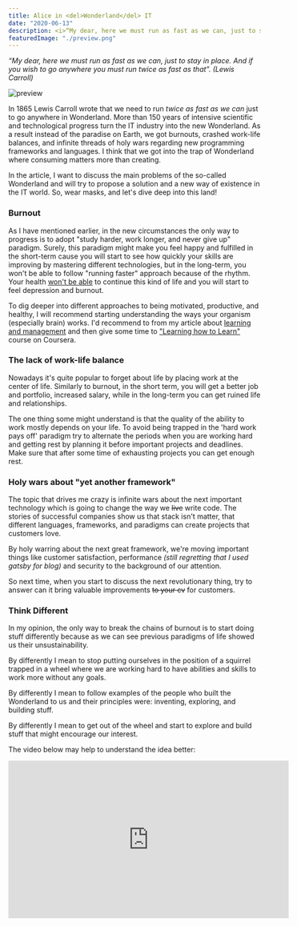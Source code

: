 ```yaml
---
title: Alice in <del>Wonderland</del> IT
date: "2020-06-13"
description: <i>“My dear, here we must run as fast as we can, just to stay in place. And if you wish to go anywhere you must run twice as fast as that”. (Lewis Carroll)</i>
featuredImage: "./preview.png"
---
```


_“My dear, here we must run as fast as we can, just to stay in place. And if you wish to go anywhere you must run twice as fast as that”. (Lewis Carroll)_

![preview](./preview.png)

In 1865 Lewis Carroll wrote that we need to run _twice as fast as we can_ just to go anywhere in Wonderland. More than 150 years of intensive scientific and technological progress turn the IT industry into the new Wonderland. As a result instead of the paradise on Earth, we got burnouts, crashed work-life balances, and infinite threads of holy wars regarding new programming frameworks and languages. I think that we got into the trap of Wonderland where consuming matters more than creating.

In the article, I want to discuss the main problems of the so-called Wonderland and will try to propose a solution and a new way of existence in the IT world. So, wear masks, and let's dive deep into this land!

### Burnout

As I have mentioned earlier, in the new circumstances the only way to progress is to adopt "study harder, work longer, and never give up" paradigm. Surely, this paradigm might make you feel happy and fulfilled in the short-term cause you will start to see how quickly your skills are improving by mastering different technologies, but in the long-term, you won't be able to follow "running faster" approach because of the rhythm. Your health [won't be able](https://tonsky.livejournal.com/317265.html) to continue this kind of life and you will start to feel depression and burnout.

To dig deeper into different approaches to being motivated, productive, and healthy, I will recommend starting understanding the ways your organism (especially brain) works. I'd recommend to from my article about [learning and management](../self-management-tips/) and then give some time to ["Learning how to Learn"](https://www.coursera.org/learn/learning-how-to-learn/) course on Coursera.

### The lack of work-life balance

Nowadays it's quite popular to forget about life by placing work at the center of life. Similarly to burnout, in the short term, you will get a better job and portfolio, increased salary, while in the long-term you can get ruined life and relationships. 

The one thing some might understand is that the quality of the ability to work mostly depends on your life. To avoid being trapped in the 'hard work pays off' paradigm try to alternate the periods when you are working hard and getting rest by planning it before important projects and deadlines. Make sure that after some time of exhausting projects you can get enough rest.

### Holy wars about "yet another framework"

The topic that drives me crazy is infinite wars about the next important technology which is going to change the way we <del>live</del> write code. The stories of successful companies show us that stack isn't matter, that different languages, frameworks, and paradigms can create projects that customers love.

By holy warring about the next great framework, we're moving important things like customer satisfaction, performance _(still regretting that I used gatsby for blog)_ and security to the background of our attention.

So next time, when you start to discuss the next revolutionary thing, try to answer can it bring valuable improvements <del>to your cv</del> for customers.

### Think Different

In my opinion, the only way to break the chains of burnout is to start doing stuff differently because as we can see previous paradigms of life showed us their unsustainability.

By differently I mean to stop putting ourselves in the position of a squirrel trapped in a wheel where we are working hard to have abilities and skills to work more without any goals.

By differently I mean to follow examples of the people who built the Wonderland to us and their principles were: inventing, exploring, and building stuff. 

By differently I mean to get out of the wheel and start to explore and build stuff that might encourage our interest.

The video below may help to understand the idea better:

<iframe width="560" height="315" src="https://www.youtube.com/embed/GEPhLqwKo6g" frameborder="0" allow="accelerometer; autoplay; encrypted-media; gyroscope; picture-in-picture" allowfullscreen />

## Additional Materials

- [Steve Jobs at MIT](https://youtu.be/Gk-9Fd2mEnI)
- [Как устроена IT-столица мира / Russian Silicon Valley (English subs)](https://youtu.be/9lO06Zxhu88)
